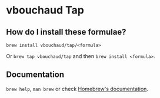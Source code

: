 # vbouchaud Tap

## How do I install these formulae?

`brew install vbouchaud/tap/<formula>`

Or `brew tap vbouchaud/tap` and then `brew install <formula>`.

## Documentation

`brew help`, `man brew` or check [Homebrew's documentation](https://docs.brew.sh).
